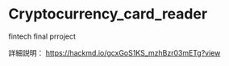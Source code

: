 ﻿# Cryptocurrency_card_reader
fintech final prroject

詳細説明：
https://hackmd.io/gcxGoS1KS_mzhBzr03mETg?view